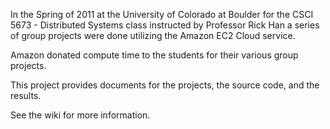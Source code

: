 In the Spring of 2011 at the University of Colorado at Boulder for the CSCI 5673 - Distributed Systems class instructed by Professor Rick Han a series of group projects were done utilizing the Amazon EC2 Cloud service.

Amazon donated compute time to the students for their various group projects.

This project provides documents for the projects, the source code, and the results.

See the wiki for more information.